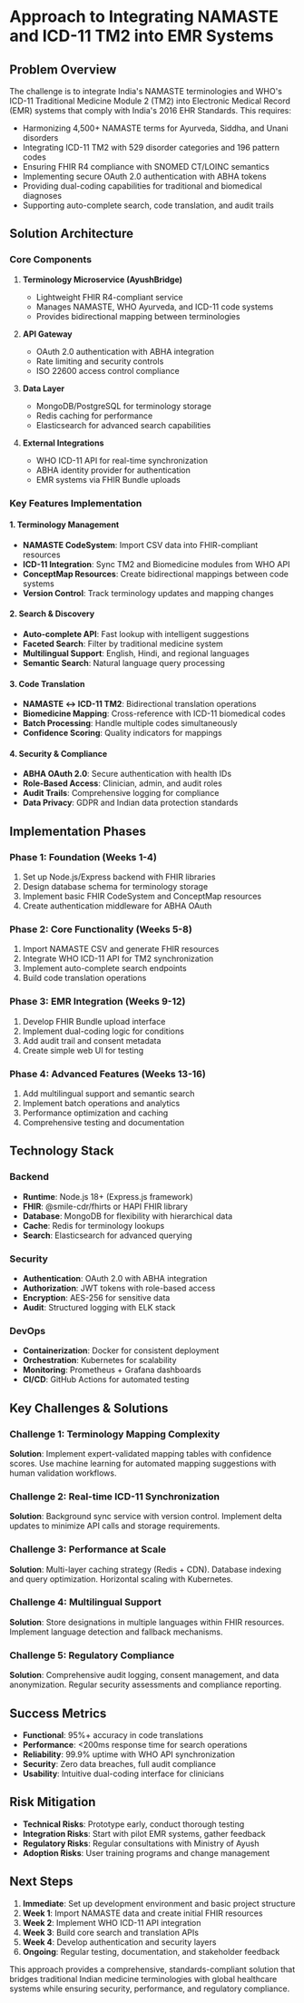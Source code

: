 # Approach to Integrating NAMASTE and ICD-11 TM2 into EMR Systems

## Problem Overview

The challenge is to integrate India's NAMASTE terminologies and WHO's ICD-11 Traditional Medicine Module 2 (TM2) into Electronic Medical Record (EMR) systems that comply with India's 2016 EHR Standards. This requires:

- Harmonizing 4,500+ NAMASTE terms for Ayurveda, Siddha, and Unani disorders
- Integrating ICD-11 TM2 with 529 disorder categories and 196 pattern codes
- Ensuring FHIR R4 compliance with SNOMED CT/LOINC semantics
- Implementing secure OAuth 2.0 authentication with ABHA tokens
- Providing dual-coding capabilities for traditional and biomedical diagnoses
- Supporting auto-complete search, code translation, and audit trails

## Solution Architecture

### Core Components

1. **Terminology Microservice (AyushBridge)**
   - Lightweight FHIR R4-compliant service
   - Manages NAMASTE, WHO Ayurveda, and ICD-11 code systems
   - Provides bidirectional mapping between terminologies

2. **API Gateway**
   - OAuth 2.0 authentication with ABHA integration
   - Rate limiting and security controls
   - ISO 22600 access control compliance

3. **Data Layer**
   - MongoDB/PostgreSQL for terminology storage
   - Redis caching for performance
   - Elasticsearch for advanced search capabilities

4. **External Integrations**
   - WHO ICD-11 API for real-time synchronization
   - ABHA identity provider for authentication
   - EMR systems via FHIR Bundle uploads

### Key Features Implementation

#### 1. Terminology Management
- **NAMASTE CodeSystem**: Import CSV data into FHIR-compliant resources
- **ICD-11 Integration**: Sync TM2 and Biomedicine modules from WHO API
- **ConceptMap Resources**: Create bidirectional mappings between code systems
- **Version Control**: Track terminology updates and mapping changes

#### 2. Search & Discovery
- **Auto-complete API**: Fast lookup with intelligent suggestions
- **Faceted Search**: Filter by traditional medicine system
- **Multilingual Support**: English, Hindi, and regional languages
- **Semantic Search**: Natural language query processing

#### 3. Code Translation
- **NAMASTE ↔ ICD-11 TM2**: Bidirectional translation operations
- **Biomedicine Mapping**: Cross-reference with ICD-11 biomedical codes
- **Batch Processing**: Handle multiple codes simultaneously
- **Confidence Scoring**: Quality indicators for mappings

#### 4. Security & Compliance
- **ABHA OAuth 2.0**: Secure authentication with health IDs
- **Role-Based Access**: Clinician, admin, and audit roles
- **Audit Trails**: Comprehensive logging for compliance
- **Data Privacy**: GDPR and Indian data protection standards

## Implementation Phases

### Phase 1: Foundation (Weeks 1-4)
1. Set up Node.js/Express backend with FHIR libraries
2. Design database schema for terminology storage
3. Implement basic FHIR CodeSystem and ConceptMap resources
4. Create authentication middleware for ABHA OAuth

### Phase 2: Core Functionality (Weeks 5-8)
1. Import NAMASTE CSV and generate FHIR resources
2. Integrate WHO ICD-11 API for TM2 synchronization
3. Implement auto-complete search endpoints
4. Build code translation operations

### Phase 3: EMR Integration (Weeks 9-12)
1. Develop FHIR Bundle upload interface
2. Implement dual-coding logic for conditions
3. Add audit trail and consent metadata
4. Create simple web UI for testing

### Phase 4: Advanced Features (Weeks 13-16)
1. Add multilingual support and semantic search
2. Implement batch operations and analytics
3. Performance optimization and caching
4. Comprehensive testing and documentation

## Technology Stack

### Backend
- **Runtime**: Node.js 18+ (Express.js framework)
- **FHIR**: @smile-cdr/fhirts or HAPI FHIR library
- **Database**: MongoDB for flexibility with hierarchical data
- **Cache**: Redis for terminology lookups
- **Search**: Elasticsearch for advanced querying

### Security
- **Authentication**: OAuth 2.0 with ABHA integration
- **Authorization**: JWT tokens with role-based access
- **Encryption**: AES-256 for sensitive data
- **Audit**: Structured logging with ELK stack

### DevOps
- **Containerization**: Docker for consistent deployment
- **Orchestration**: Kubernetes for scalability
- **Monitoring**: Prometheus + Grafana dashboards
- **CI/CD**: GitHub Actions for automated testing

## Key Challenges & Solutions

### Challenge 1: Terminology Mapping Complexity
**Solution**: Implement expert-validated mapping tables with confidence scores. Use machine learning for automated mapping suggestions with human validation workflows.

### Challenge 2: Real-time ICD-11 Synchronization
**Solution**: Background sync service with version control. Implement delta updates to minimize API calls and storage requirements.

### Challenge 3: Performance at Scale
**Solution**: Multi-layer caching strategy (Redis + CDN). Database indexing and query optimization. Horizontal scaling with Kubernetes.

### Challenge 4: Multilingual Support
**Solution**: Store designations in multiple languages within FHIR resources. Implement language detection and fallback mechanisms.

### Challenge 5: Regulatory Compliance
**Solution**: Comprehensive audit logging, consent management, and data anonymization. Regular security assessments and compliance reporting.

## Success Metrics

- **Functional**: 95%+ accuracy in code translations
- **Performance**: <200ms response time for search operations
- **Reliability**: 99.9% uptime with WHO API synchronization
- **Security**: Zero data breaches, full audit compliance
- **Usability**: Intuitive dual-coding interface for clinicians

## Risk Mitigation

- **Technical Risks**: Prototype early, conduct thorough testing
- **Integration Risks**: Start with pilot EMR systems, gather feedback
- **Regulatory Risks**: Regular consultations with Ministry of Ayush
- **Adoption Risks**: User training programs and change management

## Next Steps

1. **Immediate**: Set up development environment and basic project structure
2. **Week 1**: Import NAMASTE data and create initial FHIR resources
3. **Week 2**: Implement WHO ICD-11 API integration
4. **Week 3**: Build core search and translation APIs
5. **Week 4**: Develop authentication and security layers
6. **Ongoing**: Regular testing, documentation, and stakeholder feedback

This approach provides a comprehensive, standards-compliant solution that bridges traditional Indian medicine terminologies with global healthcare systems while ensuring security, performance, and regulatory compliance.
